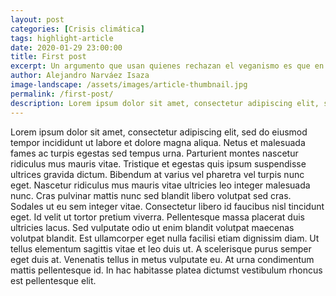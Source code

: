 ```yaml
---
layout: post
categories: [Crisis climática]
tags: highlight-article
date: 2020-01-29 23:00:00
title: First post
excerpt: Un argumento que usan quienes rechazan el veganismo es que en algunas comunidades el acceso a la comida que crece de la tierra es limitado. Porque en la comunidad no existe la agricultura o los mercados se han reemplazado por tiendas de gasolinera y restaurantes de comida rápida.
author: Alejandro Narváez Isaza
image-landscape: /assets/images/article-thumbnail.jpg
permalink: /first-post/
description: Lorem ipsum dolor sit amet, consectetur adipiscing elit, sed do eiusmod tempor incididunt ut labore et dolore magna aliqua. Netus et malesuada fames ac turpis egestas sed tempus urna. Parturient montes nascetur ridiculus mus mauris vitae. Tristique et egestas quis ipsum suspendisse ultrices gravida dictum.
---
```

<!-- [Consideraciones Éticas, Crisis climática] -->
Lorem ipsum dolor sit amet, consectetur adipiscing elit, sed do eiusmod tempor incididunt ut labore et dolore magna aliqua. Netus et malesuada fames ac turpis egestas sed tempus urna. Parturient montes nascetur ridiculus mus mauris vitae. Tristique et egestas quis ipsum suspendisse ultrices gravida dictum. Bibendum at varius vel pharetra vel turpis nunc eget. Nascetur ridiculus mus mauris vitae ultricies leo integer malesuada nunc. Cras pulvinar mattis nunc sed blandit libero volutpat sed cras. Sodales ut eu sem integer vitae. Consectetur libero id faucibus nisl tincidunt eget. Id velit ut tortor pretium viverra. Pellentesque massa placerat duis ultricies lacus. Sed vulputate odio ut enim blandit volutpat maecenas volutpat blandit. Est ullamcorper eget nulla facilisi etiam dignissim diam. Ut tellus elementum sagittis vitae et leo duis ut. A scelerisque purus semper eget duis at. Venenatis tellus in metus vulputate eu. At urna condimentum mattis pellentesque id. In hac habitasse platea dictumst vestibulum rhoncus est pellentesque elit.
